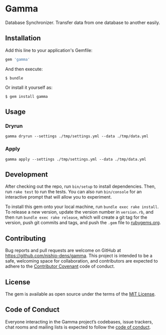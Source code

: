 # Gamma

Database Synchronizer. Transfer data from one database to another easily.

## Installation

Add this line to your application's Gemfile:

```ruby
gem 'gamma'
```

And then execute:

    $ bundle

Or install it yourself as:

    $ gem install gamma

## Usage

### Dryrun

```
gamma dryrun --settings ./tmp/settings.yml --data ./tmp/data.yml
```

### Apply

```
gamma apply --settings ./tmp/settings.yml --data ./tmp/data.yml
```

## Development

After checking out the repo, run `bin/setup` to install dependencies. Then, run `rake test` to run the tests. You can also run `bin/console` for an interactive prompt that will allow you to experiment.

To install this gem onto your local machine, run `bundle exec rake install`. To release a new version, update the version number in `version.rb`, and then run `bundle exec rake release`, which will create a git tag for the version, push git commits and tags, and push the `.gem` file to [rubygems.org](https://rubygems.org).

## Contributing

Bug reports and pull requests are welcome on GitHub at https://github.com/nishio-dens/gamma. This project is intended to be a safe, welcoming space for collaboration, and contributors are expected to adhere to the [Contributor Covenant](http://contributor-covenant.org) code of conduct.

## License

The gem is available as open source under the terms of the [MIT License](https://opensource.org/licenses/MIT).

## Code of Conduct

Everyone interacting in the Gamma project’s codebases, issue trackers, chat rooms and mailing lists is expected to follow the [code of conduct](https://github.com/nishio-dens/gamma/blob/master/CODE_OF_CONDUCT.md).
